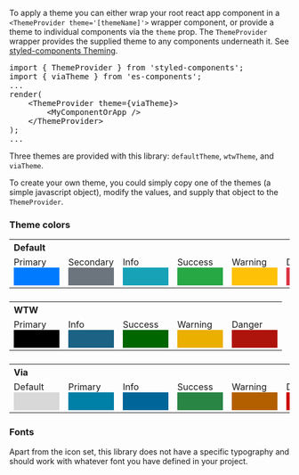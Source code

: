 To apply a theme you can either wrap your root react app component in a `<ThemeProvider theme='[themeName]'>` wrapper component, or provide a theme to individual components via the `theme` prop. The `ThemeProvider` wrapper provides the supplied theme to any components underneath it. See [styled-components Theming](https://www.styled-components.com/docs/advanced#theming).

<pre>
import { ThemeProvider } from 'styled-components';
import { viaTheme } from 'es-components';
...
render(
	&lt;ThemeProvider theme={viaTheme}&gt;
		&lt;MyComponentOrApp /&gt;
	&lt;/ThemeProvider&gt;
);
...
</pre>

Three themes are provided with this library: `defaultTheme`, `wtwTheme`, and `viaTheme`.

To create your own theme, you could simply copy one of the themes (a simple javascript object), modify the values, and supply that object to the `ThemeProvider`.

### Theme colors

<table style="margin-bottom: 1.5em">
	<tbody>
		<tr><th colspan="7" style="text-align: left">Default</th></tr>
		<tr>
			<td>Primary <div style="background-color: #007BFF; padding: 1em; width: 50px"></div></td>
			<td>Secondary <div style="background-color: #6c757d; padding: 1em; width: 50px"></div></td>
			<td>Info <div style="background-color: #17a2b8; padding: 1em; width: 50px"></div></td>
			<td>Success <div style="background-color: #28a745; padding: 1em; width: 50px"></div></td>
			<td>Warning <div style="background-color: #ffc107; padding: 1em; width: 50px"></div></td>
			<td>Danger <div style="background-color: #dc3545; padding: 1em; width: 50px"></div></td>
		</tr>
	</tbody>
</table>

<table style="margin-bottom: 1.5em">
	<tbody>
		<tr><th colspan="7" style="text-align: left">WTW</th></tr>
		<tr>
			<td>Primary <div style="background-color: #000; padding: 1em; width: 50px"></div></td>
			<td>Info <div style="background-color: #1b6284; padding: 1em; width: 50px"></div></td>
			<td>Success <div style="background-color: #060; padding: 1em; width: 50px"></div></td>
			<td>Warning <div style="background-color: #ebaf00; padding: 1em; width: 50px"></div></td>
			<td>Danger <div style="background-color: #af140c; padding: 1em; width: 50px"></div></td>
		</tr>
	</tbody>
</table>

<table style="margin-bottom: 1.5em">
	<tbody>
		<tr><th colspan="7" style="text-align: left">Via</th></tr>
		<tr>
			<td>Default <div style="background-color: #d8d8d8; padding: 1em; width: 50px"></div></td>
			<td>Primary <div style="background-color: #007fa7; padding: 1em; width: 50px"></div></td>
			<td>Info <div style="background-color: #069; padding: 1em; width: 50px"></div></td>
			<td>Success <div style="background-color: #298544; padding: 1em; width: 50px"></div></td>
			<td>Warning <div style="background-color: #b35f00; padding: 1em; width: 50px"></div></td>
			<td>Danger <div style="background-color: #c00; padding: 1em; width: 50px"></div></td>
		</tr>
	</tbody>
</table>

### Fonts

Apart from the icon set, this library does not have a specific typography and should work with whatever font you have defined in your project.

